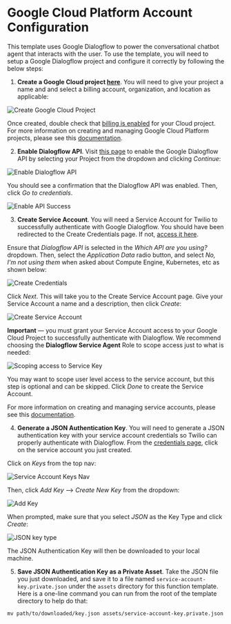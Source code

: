 # Google Cloud Platform Account Configuration

This template uses Google Dialogflow to power the conversational chatbot agent that interacts with the user. To use the template, you will need to setup a Google Dialogflow project and configure it correctly by following the below steps: 
1. **Create a Google Cloud project [here](https://console.cloud.google.com/projectcreate?previousPage=%2Fprojectselector2%2Fhome%2Fdashboard%3F_ga%3D2.179814308.187099110.1621977491-2130497986.1615817714)**. You will need to give your project a name and and select a billing account, organization, and location as applicable: 

![Create Google Cloud Project](https://user-images.githubusercontent.com/4605360/120536608-27330600-c399-11eb-95cc-c82e6fe874a4.png)

 Once created, double check that [billing is enabled](https://cloud.google.com/billing/docs/how-to/modify-project) for your Cloud project. For more information on creating and managing Google Cloud Platform projects, please see this [documentation](https://cloud.google.com/resource-manager/docs/creating-managing-projects).

2. **Enable Dialogflow API**. Visit [this page](https://console.cloud.google.com/flows/enableapi?apiid=dialogflow.googleapis.com) to enable the Google Dialogflow API by selecting your Project from the dropdown and clicking *Continue*:

![Enable Dialogflow API](https://user-images.githubusercontent.com/4605360/120537788-8f361c00-c39a-11eb-9e2b-af3293d135ae.png)

You should see a confirmation that the Dialogflow API was enabled. Then, click *Go to credentials*.

![Enable API Success](https://user-images.githubusercontent.com/4605360/120538437-5c405800-c39b-11eb-9a7a-0739cd1364c1.png)

3. **Create Service Account**. You will need a Service Account for Twilio to successfully authenticate with Google Dialogflow. You should have been redirected to the Create Credentials page. If not, [access it here](https://console.cloud.google.com/apis/credentials/wizard?api=dialogflow.googleapis.com).

Ensure that *Dialogflow API* is selected in the *Which API are you using?* dropdown. Then, select the *Application Data* radio button, and select *No, I'm not using them* when asked about Compute Engine, Kubernetes, etc as shown below:

![Create Credentials](https://user-images.githubusercontent.com/4605360/120538789-ca851a80-c39b-11eb-940f-683e4173aceb.png)

 Click *Next*. This will take you to the Create Service Account page. Give your Service Account a name and a description, then click *Create*:

 ![Create Service Account](https://user-images.githubusercontent.com/4605360/120539852-dfae7900-c39c-11eb-8c0a-a7953671419a.png)

**Important** — you must grant your Service Account access to your Google Cloud Project to successfully authenticate with Dialogflow. We recommend choosing the **Dialogflow Service Agent** Role to scope access just to what is needed:

![Scoping access to Service Key](https://user-images.githubusercontent.com/4605360/121431793-b65a9380-c92e-11eb-8834-0c11ce1e49b3.png)


You may want to scope user level access to the service account, but this step is optional and can be skipped. Click *Done* to create the Service Account. 

For more information on creating and managing service accounts, please see this [documentation](https://cloud.google.com/iam/docs/creating-managing-service-accounts).

4. **Generate a JSON Authentication Key**. You will need to generate a JSON authentication key with your service account credentials so Twilio can properly authenticate with Dialogflow. From the [credentials page](https://console.cloud.google.com/apis/credentials), click on the service account you just created. 

Click on *Keys* from the top nav:

![Service Account Keys Nav](https://user-images.githubusercontent.com/4605360/120540827-f903f500-c39d-11eb-9cbe-805b95d82831.png)

Then, click *Add Key* --> *Create New Key* from the dropdown:

![Add Key](https://user-images.githubusercontent.com/4605360/120540973-218bef00-c39e-11eb-83d1-77db93a351ae.png)

When prompted, make sure that you select *JSON* as the Key Type and click *Create*:

![JSON key type](https://user-images.githubusercontent.com/4605360/120541142-5dbf4f80-c39e-11eb-8ec2-6df52eef2be4.png)

The JSON Authentication Key will then be downloaded to your local machine.

5. **Save JSON Authentication Key as a Private Asset**. Take the JSON file you just downloaded, and save it to a file named `service-account-key.private.json` under the `assets` directory for this function template. Here is a one-line command you can run from the root of the template directory to help do that:

```
mv path/to/downloaded/key.json assets/service-account-key.private.json
```
